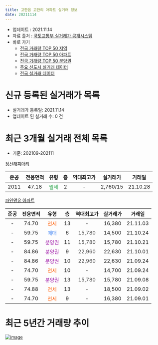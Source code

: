```yaml
---
title: 고한읍 고한리 아파트 실거래 정보
date: 20211114
---
```


* 업데이트 : 2021.11.14
* 자료 출처 : [국토교통부 실거래가 공개시스템](http://rt.molit.go.kr)
* 바로 가기
    * [전국 거래량 TOP 50 지역](https://apt-info.github.io/apt-trade-info/tr)
    * [전국 거래량 TOP 50 아파트](https://apt-info.github.io/apt-trade-info/ta)
    * [전국 거래량 TOP 50 분양권](https://apt-info.github.io/apt-trade-info/tb)
    * [주요 신도시 실거래 데이터](https://apt-info.github.io/apt-trade-info/newtown)
    * [전국 실거래 데이터](https://apt-info.github.io/apt-trade-info/all)



<script async src="https://pagead2.googlesyndication.com/pagead/js/adsbygoogle.js"></script>
<!-- 기본광고 -->
<ins class="adsbygoogle"
     style="display:block"
     data-ad-client="ca-pub-1142216861245946"
     data-ad-slot="4805727019"
     data-ad-format="auto"
     data-full-width-responsive="true"></ins>
<script>
     (adsbygoogle = window.adsbygoogle || []).push({});
</script>


# 신규 등록된 실거래가 목록

* 실거래가 등록일: 2021.11.14
* 업데이트 된 실거래 수: 0 건




<script async src="https://pagead2.googlesyndication.com/pagead/js/adsbygoogle.js"></script>
<!-- 기본광고 -->
<ins class="adsbygoogle"
     style="display:block"
     data-ad-client="ca-pub-1142216861245946"
     data-ad-slot="4805727019"
     data-ad-format="auto"
     data-full-width-responsive="true"></ins>
<script>
     (adsbygoogle = window.adsbygoogle || []).push({});
</script>


# 최근 3개월 실거래 전체 목록
* 기준: 202109-202111


[정선해피아리](https://search.naver.com/search.naver?query=%EC%A0%95%EC%84%A0%ED%95%B4%ED%94%BC%EC%95%84%EB%A6%AC)

|준공|전용면적|유형|층|역대최고가|실거래가|거래일|
|:---:|:---:|:---:|:---:|:---:|:---:|:---:|
|2011|47.18|<span style="color:#34A853">월세</span>|2|<span style="color:#444444">-</span>|2,760/15|21.10.28|

[파인앤유 아파트](https://search.naver.com/search.naver?query=%ED%8C%8C%EC%9D%B8%EC%95%A4%EC%9C%A0+%EC%95%84%ED%8C%8C%ED%8A%B8)

|준공|전용면적|유형|층|역대최고가|실거래가|거래일|
|:---:|:---:|:---:|:---:|:---:|:---:|:---:|
|-|74.70|<span style="color:#FF5A00">전세</span>|13|<span style="color:#444444">-</span>|16,380|21.11.03|
|-|59.75|<span style="color:#4285F3">매매</span>|6|<span style="color:#444444">15,780</span>|14,500|21.10.24|
|-|59.75|<span style="color:#9C11A5">분양권</span>|11|<span style="color:#444444">15,780</span>|15,780|21.10.21|
|-|84.86|<span style="color:#9C11A5">분양권</span>|9|<span style="color:#444444">22,960</span>|22,630|21.10.01|
|-|84.86|<span style="color:#9C11A5">분양권</span>|10|<span style="color:#444444">22,960</span>|22,630|21.09.24|
|-|74.70|<span style="color:#FF5A00">전세</span>|10|<span style="color:#444444">-</span>|14,700|21.09.24|
|-|59.75|<span style="color:#9C11A5">분양권</span>|13|<span style="color:#444444">15,780</span>|15,780|21.09.08|
|-|74.88|<span style="color:#FF5A00">전세</span>|13|<span style="color:#444444">-</span>|18,500|21.09.02|
|-|74.70|<span style="color:#FF5A00">전세</span>|9|<span style="color:#444444">-</span>|16,380|21.09.01|



<script async src="https://pagead2.googlesyndication.com/pagead/js/adsbygoogle.js"></script>
<!-- 기본광고 -->
<ins class="adsbygoogle"
     style="display:block"
     data-ad-client="ca-pub-1142216861245946"
     data-ad-slot="4805727019"
     data-ad-format="auto"
     data-full-width-responsive="true"></ins>
<script>
     (adsbygoogle = window.adsbygoogle || []).push({});
</script>


# 최근 5년간 거래량 추이


<div style="width:100%;">
    <canvas id="deal_progress" height="200"></canvas>
</div>

<script>
new Chart(document.getElementById("deal_progress"), {
    type: 'line',
    data: {
        labels: ['16.01','16.02','16.03','16.05','16.06','16.07','16.08','16.09','16.10','16.11','16.12','17.02','17.03','17.04','17.05','17.12','18.01','18.02','18.04','18.05','18.06','18.07','18.08','18.09','18.10','18.11','18.12','19.01','19.02','19.03','19.04','19.05','19.06','19.07','19.08','19.09','19.10','19.11','19.12','20.01','20.02','20.03','20.04','20.05','20.06','20.07','20.08','20.09','20.10','20.11','20.12','21.01','21.02','21.03','21.04','21.06','21.07','21.08','21.09','21.10','21.11'],
        datasets: [{
            label: '매매/분양권',
            data: [1,0,0,5,1,1,1,1,0,0,0,0,2,5,0,0,3,0,1,1,0,1,2,3,1,5,3,1,0,0,1,6,3,0,3,1,2,7,1,2,0,0,0,1,1,2,1,2,1,18,3,3,3,1,7,4,2,6,2,3,0],
            borderColor: "rgba(66, 133, 243, 1)",
            backgroundColor: "rgba(66, 133, 243, 0.05)",
            borderWidth: 1,
            pointRadius: 0,
            fill: false,
            lineTension: 0
        },{
            label: '전/월세',
            data: [0,3,1,1,0,1,1,0,3,1,7,1,0,0,1,1,0,6,0,1,3,0,1,0,0,3,6,1,3,8,2,4,5,7,7,3,4,2,5,4,4,5,5,4,7,4,2,1,3,6,5,2,2,6,2,4,5,4,3,1,1],
            borderColor: "rgba(255, 90, 0, 1)",
            backgroundColor: "rgba(255, 90, 0, 0.05)",
            borderWidth: 1,
            pointRadius: 0,
            fill: false,
            lineTension: 0
        },{
            label: '합계',
            data: [1,3,1,6,1,2,2,1,3,1,7,1,2,5,1,1,3,6,1,2,3,1,3,3,1,8,9,2,3,8,3,10,8,7,10,4,6,9,6,6,4,5,5,5,8,6,3,3,4,24,8,5,5,7,9,8,7,10,5,4,1],
            borderColor: "rgba(0, 0, 0, 1)",
            backgroundColor: "rgba(0, 0, 0, 0.03)",
            borderWidth: 0.1,
            pointRadius: 0,
            fill: true,
            lineTension: 0
        }
        ]
    },
    options: {
        responsive: true,
        title: {
            display: false
        },
        tooltips: {
            mode: 'index',
            intersect: false
        },
        hover: {
            mode: 'nearest',
            intersect: true
        },
        scales: {
            xAxes: [{
                display: true,
                scaleLabel: {
                    display: true,
                    labelString: '년/월'
                }
            }],
            yAxes: [{
                display: true,
                ticks: {
                    suggestedMin: 0,
                },
                scaleLabel: {
                    display: true,
                    labelString: '실거래 수'
                }
            }]
        }
    }
});

</script>


[![image](https://apt-info.github.io/images/2020-01-03-apt-trade-info/1024x500.png)](https://play.google.com/store/apps/details?id=com.aptinfo.apttradeinfo)

